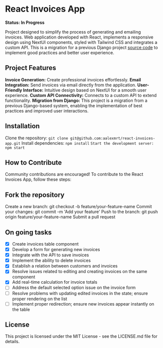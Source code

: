 
# React Invoices App
**Status: In Progress**

Project designed to simplify the process of generating and emailing invoices. Web application developed with React, implements a responsive design using NextUI components, styled with Tailwind CSS and integrates a custom API. This is a migration for a previous Django project [source code](https://github.com/aalexmrt/django-invoices-generator/) to implement good practices and better user experience.

## Project Features
**Invoice Generation:** Create professional invoices effortlessly.
**Email Integration:** Send invoices via email directly from the application.
**User-Friendly Interface:** Intuitive design based on NextUI for a smooth user experience.
**Custom API Connectivity:** Connects to a custom API to extend functionality.
**Migration from Django:** This project is a migration from a previous Django-based system, enabling the implementation of best practices and improved user interactions.

## Installation
Clone the repository:
`git clone git@github.com:aalexmrt/react-invoices-app.git`
Install dependencies: 
`npm install`
`Start the development server: npm start`

## How to Contribute
Community contributions are encouraged! To contribute to the React Invoices App, follow these steps:

## Fork the repository
Create a new branch: git checkout -b feature/your-feature-name
Commit your changes: git commit -m 'Add your feature'
Push to the branch: git push origin feature/your-feature-name
Submit a pull request

## On going tasks

- [X] Create invoices table component
- [X] Develop a form for generating new invoices
- [X] Integrate with the API to save invoices
- [X] Implement the ability to delete invoices
- [X] Establish a relation between customers and invoices 
- [X] Resolve issues related to editing and creating invoices on the same component
- [X] Add real-time calculation for invoice totals
- [ ] Address the default selected option issue on the invoice form
- [ ] Resolve problems with updating edited invoices in the state; ensure proper rendering on the list
- [ ] Implement proper redirection; ensure new invoices appear instantly on the table

## License
This project is licensed under the MIT License - see the LICENSE.md file for details.

